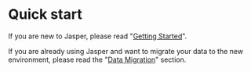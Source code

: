 # Quick start

If you are new to Jasper, please read "[Getting Started](getting-started.md)".

If you are already using Jasper and want to migrate your data to the new environment, please read the "[Data Migration](data-transfer.md)" section.

